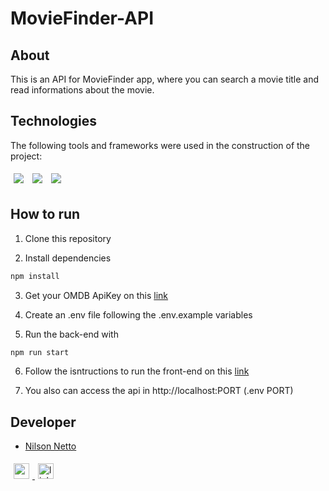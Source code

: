 # MovieFinder-API

## About

This is an API for MovieFinder app, where you can search a movie title and read informations about the movie.

## Technologies

The following tools and frameworks were used in the construction of the project:<br>

<p>
  <img style='margin: 5px;' src='https://img.shields.io/badge/Node.js-339933?style=for-the-badge&logo=nodedotjs&logoColor=white'>
  <img style='margin: 5px;' src='https://img.shields.io/badge/nestjs-E0234E?style=for-the-badge&logo=nestjs&logoColor=white'>
  <img style='margin: 5px;' src='https://img.shields.io/badge/TypeScript-007ACC?style=for-the-badge&logo=typescript&logoColor=white'>
</p>

## How to run

1. Clone this repository

2. Install dependencies

```bash
npm install
```

3. Get your OMDB ApiKey on this [link](http://www.omdbapi.com/apikey.aspx)

4. Create an .env file following the .env.example variables

5. Run the back-end with

```bash
npm run start
```

6. Follow the isntructions to run the front-end on this [link](https://github.com/NilsonNetto/movieFinder-front)

7. You also can access the api in http://localhost:PORT (.env PORT)

## Developer

- [Nilson Netto](https://github.com/NilsonNetto)

<a href="mailto:eng.nilsonnetto@gmail.com" target="_blank">
  <img style='margin: 5px;' src="https://img.shields.io/static/v1?message=Gmail&logo=gmail&label=&color=D14836&logoColor=white&labelColor=&style=for-the-badge" height="25" alt="gmail logo"  />
</a>
<a href="https://www.linkedin.com/in/nilson-netto/" target="_blank">
  <img style='margin: 5px;' src="https://img.shields.io/static/v1?message=LinkedIn&logo=linkedin&label=&color=0077B5&logoColor=white&labelColor=&style=for-the-badge" height="25" alt="linkedin logo"  />
</a>
